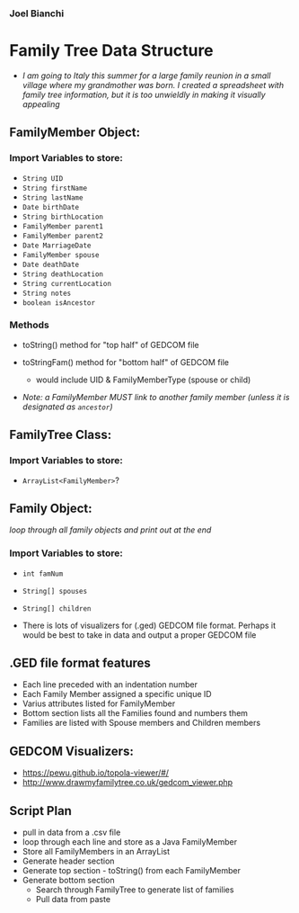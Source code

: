 ### Joel Bianchi

# Family Tree Data Structure
* _I am going to Italy this summer for a large family reunion in a small village where my grandmother was born.  I created a spreadsheet with family tree information, but it is too unwieldly in making it visually appealing_


## FamilyMember Object:
### Import Variables to store:
  * `String UID`
  * `String firstName`
  * `String lastName`
  * `Date birthDate`
  * `String birthLocation`
  * `FamilyMember parent1`
  * `FamilyMember parent2`
  * `Date MarriageDate`
  * `FamilyMember spouse`
  * `Date deathDate`
  * `String deathLocation`
  * `String currentLocation`
  * `String notes`
  * `boolean isAncestor`
### Methods
  * toString() method for "top half" of GEDCOM file
  * toStringFam() method for "bottom half" of GEDCOM file
    *  would include UID & FamilyMemberType (spouse or child)

  * _Note: a FamilyMember MUST link to another family member (unless it is designated as `ancestor`)_ 

## FamilyTree Class:
### Import Variables to store:
  * `ArrayList<FamilyMember>`?


## Family Object:
_loop through all family objects and print out at the end_
### Import Variables to store:
  * `int famNum`
  * `String[] spouses`
  * `String[] children`

* There is lots of visualizers for (.ged) GEDCOM file format.  Perhaps it would be best to take in data and output a proper GEDCOM file

## .GED file format features
* Each line preceded with an indentation number
* Each Family Member assigned a specific unique ID
* Varius attributes listed for FamilyMember
* Bottom section lists all the Families found and numbers them
* Families are listed with Spouse members and Children members


## GEDCOM Visualizers:
* https://pewu.github.io/topola-viewer/#/
* http://www.drawmyfamilytree.co.uk/gedcom_viewer.php


## Script Plan
* pull in data from a .csv file
* loop through each line and store as a Java FamilyMember
* Store all FamilyMembers in an ArrayList<FamilyMember>
* Generate header section
* Generate top section - toString() from each FamilyMember
* Generate bottom section
  * Search through FamilyTree to generate list of families
  * Pull data from paste
    
